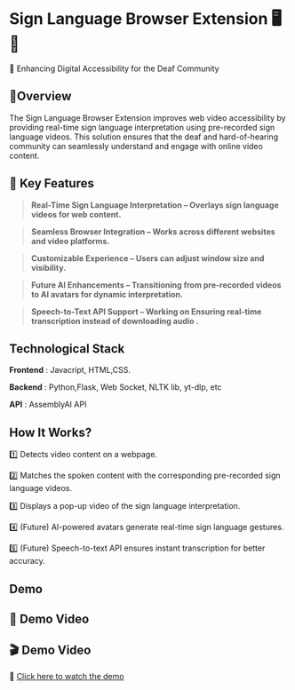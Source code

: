 <h1><b>Sign Language Browser Extension 🖥️👐</h1></b>

🚀 Enhancing Digital Accessibility for the Deaf Community

<h2>📌<b>Overview</h2></b>

The Sign Language Browser Extension improves web video accessibility by providing real-time sign language interpretation using pre-recorded sign language videos. 
This solution ensures that the deaf and hard-of-hearing community can seamlessly understand and engage with online video content.

<h2>🎯 Key Features </h2>

>**Real-Time Sign Language Interpretation – Overlays sign language videos for web content.**

>**Seamless Browser Integration – Works across different websites and video platforms.**

>**Customizable Experience – Users can adjust window size and visibility.**

>**Future AI Enhancements – Transitioning from pre-recorded videos to AI avatars for dynamic interpretation.**

>**Speech-to-Text API Support – Working on Ensuring real-time transcription instead of downloading audio .**


<h2>Technological Stack </h2>

**Frontend** : Javacript, HTML,CSS.

**Backend** : Python,Flask, Web Socket, NLTK lib, yt-dlp, etc

**API** : AssemblyAI API


<h2> How It Works?</h2>

1️⃣ Detects video content on a webpage.

2️⃣ Matches the spoken content with the corresponding pre-recorded sign language videos.

3️⃣ Displays a pop-up video of the sign language interpretation.

4️⃣ (Future) AI-powered avatars generate real-time sign language gestures.

5️⃣ (Future) Speech-to-text API ensures instant transcription for better accuracy.

<h2>Demo</h2>

## 🎥 Demo Video  

## 🎬 Demo Video  

🔗 [Click here to watch the demo]()

